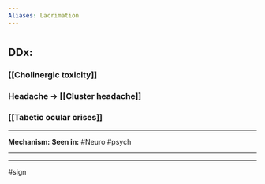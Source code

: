 ```yaml
---
Aliases: Lacrimation
---
```

# 
## DDx:
### [[Cholinergic toxicity]]
### Headache -> [[Cluster headache]]
### [[Tabetic ocular crises]]


---
**Mechanism:**
**Seen in:** #Neuro #psych 

---


---
#sign 